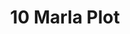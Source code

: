 ---
layout: post
categories: [sale, plot]
title: "10 Marla Plot"
price: "2.5 Lac"
permarla: "yes"
address: "Suraj Miani Road"
type: "PLOT FOR SALE"
area: "10 Marla"
---